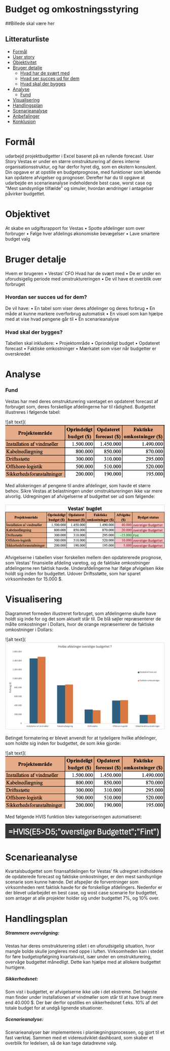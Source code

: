 #  Budget og omkostningsstyring


##Billede skal være her 

## Litteraturliste

- [Formål](#Formål)
- [User story](#User-story)
- [Objektivitet](#Objektivitet)
- [Bruger detalje](#Bruger-detalje)
  - [Hvad har de svært med](#Hvad-har-de-svært-med) 
  - [Hvad ser succes ud for dem](#Hvad-ser-succes-ud-for-dem)
  - [Hvad skal der bygges](#Hvad-skal-der-bygges)
- [Analyse](#Analyse)
  - [Fund](#Fund)
- [Visualisering](#Visualisering)
- [Handlingsplan](#Handlingsplan)
- [Scenarieanalyse](#Scenarieanalyse)
- [Anbefalinger](#Anbefalinger)
- [Konklusion](#Konklusion) 



# Formål 
udarbejd projektbudgetter i Excel baseret på en rullende forecast.
User Story
Vestas er under en større omstrukturering af deres interne organisationsstruktur, og har derfor hyret dig, som en ekstern konsulent. Din opgave er at opstille en budgetprognose, med funktioner som løbende kan opdatere afvigelser og prognoser. Derefter har du til opgave at udarbejde en scenarieanalyse indeholdende best case, worst case og "Mest sandsynlige tilfælde” og simuler, hvordan ændringer i antagelser påvirker budgettet.

# Objektivet
At skabe en udgiftsrapport for Vestas
•	Spotte afdelinger som over forbruger 
•	Følge hver afdelings økonomiske bevægelser
•	Lave smartere budget valg

# Bruger detalje
Hvem er brugeren 
•	Vestas’ CFO
Hvad har de svært med 
•	De er under en uforudsigelig periode med omstruktureringen 
•	De vil have et overblik over forbruget

### Hvordan ser succes ud for dem?
De vil have: 
•	En tabel som viser deres afdelinger og deres forbrug
•	En måde at kunne markere overforbrug automatisk
•	En visuel som kan hjælpe med at vise hvad pengene går til 
•	En scenarieanalyse

### Hvad skal der bygges?
Tabellen skal inkludere:
•	Projektområde
•	Oprindeligt budget
•	Opdateret forecast 
•	Faktiske omkostninger
•	Mærkatet som viser når budgetter er overskredet


# Analyse

### Fund
Vestas har med deres omstrukturering varetaget en opdateret forecast af forbruget som, deres forskellige afdelingerne har til rådighed. Budgettet illustreres i følgende tabel:

![alt text](![alt text](Assets/images/Vestas'-Budget.png)


Med allokeringen af pengene til andre afdelinger, som havde et større behov. Sikre Vestas at belastningen under omstruktureringen ikke var mere alvorlig. Udregningen af afvigelserne af budgettet ser ud som følgende:

![alt text](Assets/images/Afvigelse.png)



Afvigelserne i tabellen viser forskellen mellem den opdatererede prognose, som Vestas’ finansielle afdeling varetog, og de faktiske omkostninger afdelingerne ren faktisk havde. Underafdelingerne har ifølge afvigelsen ikke holdt sig inden for budgettet. Udover Driftsstøtte, som har sparet virksomheden for 15.000 $. 





# Visualisering
Diagrammet forneden illustreret forbruget, som afdelingerne skulle have holdt sig inde for og det som aktuelt står til. De blå søjler repræsenterer de målte omkostninger i Dollars, hvor de orange repræsenterer de faktiske omkostninger i Dollars:


![alt text](![alt text](Assets/images/Tabel.png)

Betinget formatering er blevet anvendt for at tydeligere hvilke afdelinger, som holdte sig inden for budgettet, de som ikke gjorde:


![alt text](![alt text](Assets/images/Vestas'-Budget.png)

Med følgende HVIS funktion blev kategoriseringen automatiseret:

![alt text](Assets/images/HVIS-funktion.png)





# Scenarieanalyse 
Kvartalsbudgettet som finansafdelingen for Vestas’ fik udregnet indholdene de opdaterede forecast og faktiske omkostninger, er den mest sandsynlige scenarie som kunne hænde. Det afspejler de forventninger som virksomheden rent faktisk havde for de forskellige afdelingers. Nedenfor er der blevet udarbejdet en best case, og wost case scenarie for budgettet, som antager at alle projekter holder sig under budgettet 7%, og 10% over.

 

 


# Handlingsplan

##### Strammere overvågning:

Vestas har deres omstrukturering stået i en uforudsigelig situation, hvor mangle bolde skulle jongleres med oppe i luften. Virksomheden kan i stedet for føre budgetopfølgning kvartalsvist, især under en omstrukturering, overvåge budgettet månedligt. Dette kan hjælpe med at allokere budgettet hurtigere.
 
##### Sikkerhedsnet:

Som vist i budgettet, er afvigelserne ikke ude i det ekstreme. Det højeste man finder under installationen af vindmøller som står til at have brugt mere end 40.000 $. Der bør derfor opstilles en sikkerhedsnet f.eks. 10% af det totale budget for at undgå lignende situationer.

##### Scenarieanalyse:

Scenarieanalyser bør implementeres i planlægningsprocessen, og gjort til et fast værktøj. Sammen med et videreudviklet dashboard, som skaber et overblik for ledelsen, så de kan tage datadrevne valg.
